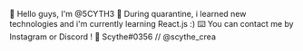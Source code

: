 👊 Hello guys, I'm @5CYTH3
🔬 During quarantine, i learned new technologies and i'm currently learning React.js :)
⌨️ You can contact me by Instagram or Discord !
📡 Scythe#0356 // @scythe_crea
